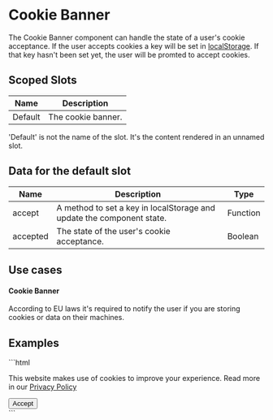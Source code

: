 # Cookie Banner

The Cookie Banner component can handle the state of a user's cookie acceptance. If the user accepts cookies a key will be set in [localStorage](https://developer.mozilla.org/en-US/docs/Web/API/Window/localStorage). If that key hasn't been set yet, the user will be promted to accept cookies.

## Scoped Slots

| Name    | Description        |
|---------|--------------------|
| Default | The cookie banner. |

<Note>
<p>
    'Default' is not the name of the slot. It's the content rendered in an unnamed slot.
</p>
</Note>

## Data for the default slot

| Name     | Description                                                           | Type     |
|----------|-----------------------------------------------------------------------|----------|
| accept   | A method to set a key in localStorage and update the component state. | Function |
| accepted | The state of the user's cookie acceptance.                            | Boolean  |

## Use cases

#### Cookie Banner
According to EU laws it's required to notify the user if you are storing cookies or data on their machines.

## Examples

<CodeBlock>
```html
<cookie-banner>
    <transition-slide-up slot-scope="{ accept, accepted }">
        <div v-if="!accepted">
            <p>
                This website makes use of cookies to improve your experience. Read more in our <a href="#">Privacy Policy</a>
            </p>
            <button @click="accept">Accept</button>
        </div>
    </transition-slide-up>
</cookie-banner>
```
</CodeBlock>
